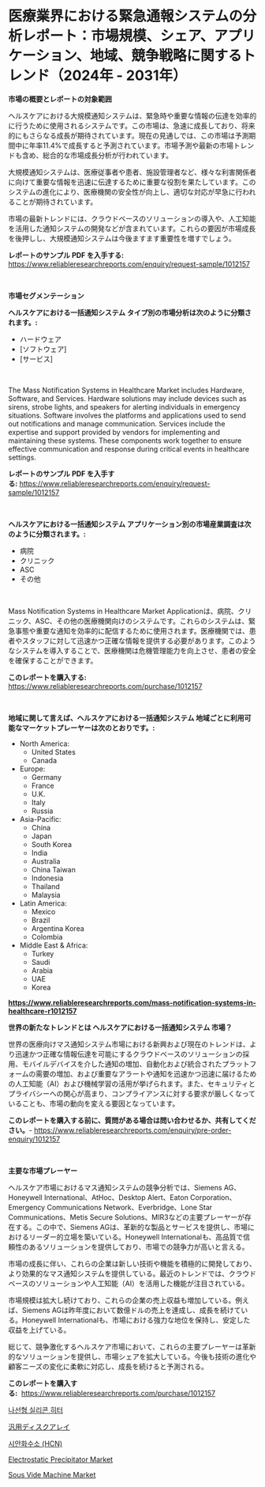 <p><h1>医療業界における緊急通報システムの分析レポート：市場規模、シェア、アプリケーション、地域、競争戦略に関するトレンド（2024年 - 2031年）</h1></p><p><strong>市場の概要とレポートの対象範囲</strong></p>
<p><p>ヘルスケアにおける大規模通知システムは、緊急時や重要な情報の伝達を効率的に行うために使用されるシステムです。この市場は、急速に成長しており、将来的にもさらなる成長が期待されています。現在の見通しでは、この市場は予測期間中に年率11.4%で成長すると予測されています。市場予測や最新の市場トレンドも含め、総合的な市場成長分析が行われています。</p><p>大規模通知システムは、医療従事者や患者、施設管理者など、様々な利害関係者に向けて重要な情報を迅速に伝達するために重要な役割を果たしています。このシステムの進化により、医療機関の安全性が向上し、適切な対応が早急に行われることが期待されています。</p><p>市場の最新トレンドには、クラウドベースのソリューションの導入や、人工知能を活用した通知システムの開発などが含まれています。これらの要因が市場成長を後押しし、大規模通知システムは今後ますます重要性を増すでしょう。</p></p>
<p><strong>レポートのサンプル PDF を入手する:</strong> <a href="https://www.reliableresearchreports.com/enquiry/request-sample/1012157">https://www.reliableresearchreports.com/enquiry/request-sample/1012157</a></p>
<p>&nbsp;</p>
<p><strong>市場セグメンテーション</strong></p>
<p><strong>ヘルスケアにおける一括通知システム タイプ別の市場分析は次のように分類されます。:</strong></p>
<p><ul><li>ハードウェア</li><li>[ソフトウェア]</li><li>[サービス]</li></ul></p>
<p>&nbsp;</p>
<p><p>The Mass Notification Systems in Healthcare Market includes Hardware, Software, and Services. Hardware solutions may include devices such as sirens, strobe lights, and speakers for alerting individuals in emergency situations. Software involves the platforms and applications used to send out notifications and manage communication. Services include the expertise and support provided by vendors for implementing and maintaining these systems. These components work together to ensure effective communication and response during critical events in healthcare settings.</p></p>
<p><strong>レポートのサンプル PDF を入手する:</strong>&nbsp;<a href="https://www.reliableresearchreports.com/enquiry/request-sample/1012157">https://www.reliableresearchreports.com/enquiry/request-sample/1012157</a></p>
<p>&nbsp;</p>
<p><strong> ヘルスケアにおける一括通知システム アプリケーション別の市場産業調査は次のように分類されます。:</strong></p>
<p><ul><li>病院</li><li>クリニック</li><li>ASC</li><li>その他</li></ul></p>
<p>&nbsp;</p>
<p><p>Mass Notification Systems in Healthcare Market Applicationは、病院、クリニック、ASC、その他の医療機関向けのシステムです。これらのシステムは、緊急事態や重要な通知を効率的に配信するために使用されます。医療機関では、患者やスタッフに対して迅速かつ正確な情報を提供する必要があります。このようなシステムを導入することで、医療機関は危機管理能力を向上させ、患者の安全を確保することができます。</p></p>
<p><strong>このレポートを購入する:</strong>&nbsp; <a href="https://www.reliableresearchreports.com/purchase/1012157">https://www.reliableresearchreports.com/purchase/1012157</a></p>
<p>&nbsp;</p>
<p><strong>地域に関して言えば、ヘルスケアにおける一括通知システム 地域ごとに利用可能なマーケットプレーヤーは次のとおりです。:</strong></p>
<p><ul>
    <li>
        North America:
        <ul>
            <li>United States</li>
            <li>Canada</li>
        </ul>
    </li>
    <li>
        Europe:
        <ul>
            <li>Germany</li>
            <li>France</li>
            <li>U.K.</li>
            <li>Italy</li>
            <li>Russia</li>
        </ul>
    </li>
    <li>
        Asia-Pacific:
        <ul>
            <li>China</li>
            <li>Japan</li>
            <li>South Korea</li>
            <li>India</li>
            <li>Australia</li>
            <li>China Taiwan</li>
            <li>Indonesia</li>
            <li>Thailand</li>
            <li>Malaysia</li>
        </ul>
    </li>
    <li>
        Latin America:
        <ul>
            <li>Mexico</li>
            <li>Brazil</li>
            <li>Argentina Korea</li>
            <li>Colombia</li>
        </ul>
    </li>
    <li>
        Middle East & Africa:
        <ul>
            <li>Turkey</li>
            <li>Saudi</li>
            <li>Arabia</li>
            <li>UAE</li>
            <li>Korea</li>
        </ul>
    </li>
    </ul></p>
<p><strong><a href="https://www.reliableresearchreports.com/mass-notification-systems-in-healthcare-r1012157">https://www.reliableresearchreports.com/mass-notification-systems-in-healthcare-r1012157</a></strong>&nbsp;</p>
<p><strong>世界の新たなトレンドとは ヘルスケアにおける一括通知システム 市場？</strong></p>
<p><p>世界の医療向けマス通知システム市場における新興および現在のトレンドは、より迅速かつ正確な情報伝達を可能にするクラウドベースのソリューションの採用、モバイルデバイスを介した通知の増加、自動化および統合されたプラットフォームの需要の増加、および重要なアラートや通知を迅速かつ迅速に届けるための人工知能（AI）および機械学習の活用が挙げられます。また、セキュリティとプライバシーへの関心が高まり、コンプライアンスに対する要求が厳しくなっていることも、市場の動向を変える要因となっています。</p></p>
<p><strong>このレポートを購入する前に、質問がある場合は問い合わせるか、共有してください。</strong>- <a href="https://www.reliableresearchreports.com/enquiry/pre-order-enquiry/1012157">https://www.reliableresearchreports.com/enquiry/pre-order-enquiry/1012157</a></p>
<p>&nbsp;</p>
<p><strong>主要な市場プレーヤー</strong></p>
<p><p>ヘルスケア市場におけるマス通知システムの競争分析では、Siemens AG、Honeywell International、AtHoc、Desktop Alert、Eaton Corporation、Emergency Communications Network、Everbridge、Lone Star Communications、Metis Secure Solutions、MIR3などの主要プレーヤーが存在する。この中で、Siemens AGは、革新的な製品とサービスを提供し、市場におけるリーダー的立場を築いている。Honeywell Internationalも、高品質で信頼性のあるソリューションを提供しており、市場での競争力が高いと言える。</p><p>市場の成長に伴い、これらの企業は新しい技術や機能を積極的に開発しており、より効果的なマス通知システムを提供している。最近のトレンドでは、クラウドベースのソリューションや人工知能（AI）を活用した機能が注目されている。</p><p>市場規模は拡大し続けており、これらの企業の売上収益も増加している。例えば、Siemens AGは昨年度において数億ドルの売上を達成し、成長を続けている。Honeywell Internationalも、市場における強力な地位を保持し、安定した収益を上げている。</p><p>総じて、競争激化するヘルスケア市場において、これらの主要プレーヤーは革新的なソリューションを提供し、市場シェアを拡大している。今後も技術の進化や顧客ニーズの変化に柔軟に対応し、成長を続けると予測される。</p></p>
<p><strong>このレポートを購入する:</strong>&nbsp;&nbsp;<a href="https://www.reliableresearchreports.com/purchase/1012157">https://www.reliableresearchreports.com/purchase/1012157</a></p>
<p><p><a href="https://github.com/kimvicki3212024/Market-Research-Report-List-1/blob/main/9784895113263.md">나선형 실리콘 히터</a></p><p><a href="https://github.com/pepo3k/Market-Research-Report-List-2/blob/main/6528232121284.md">汎用ディスクアレイ</a></p><p><a href="https://medium.com/@toreygrimes2022/%EC%88%98%EC%86%8C%EC%8B%9C%EC%95%88%ED%99%94%EB%AC%BC-hcn-%EC%8B%9C%EC%9E%A5-%EC%98%88%EC%B8%A1-%EC%8B%9C%EC%9E%A5-%EB%8F%99%ED%96%A5-%EB%B0%8F-%EC%98%81%ED%96%A5-%EB%B6%84%EC%84%9D-2024-2031-0cf5e248440e">시안화수소 (HCN)</a></p><p><a href="https://issuu.com/reportprime-2/docs/electrostatic-precipitator-market-size-2030.pptx">Electrostatic Precipitator Market</a></p><p><a href="https://issuu.com/reportprime-2/docs/sous-vide-machine-market-size-2030.pptx">Sous Vide Machine Market</a></p></p>